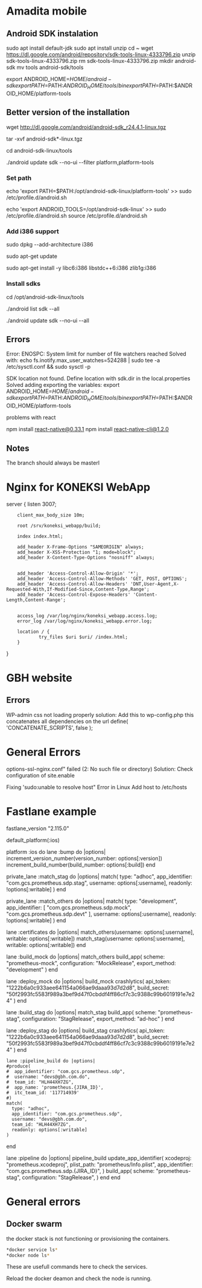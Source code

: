 # Amadita mobile

## Android SDK instalation

sudo apt install default-jdk
sudo apt install unzip
cd ~
wget https://dl.google.com/android/repository/sdk-tools-linux-4333796.zip
unzip sdk-tools-linux-4333796.zip
rm sdk-tools-linux-4333796.zip
mkdir android-sdk
mv tools android-sdk/tools

export ANDROID_HOME=$HOME/android-sdk
export PATH=$PATH:$ANDROID_HOME/tools/bin
export PATH=$PATH:$ANDROID_HOME/platform-tools

## Better version of the installation

wget http://dl.google.com/android/android-sdk_r24.4.1-linux.tgz

tar -xvf android-sdk*-linux.tgz

cd android-sdk-linux/tools

./android update sdk --no-ui --filter platform,platform-tools

### Set path
echo 'export PATH=$PATH:/opt/android-sdk-linux/platform-tools' >> sudo /etc/profile.d/android.sh

echo 'export ANDROID_TOOLS=/opt/android-sdk-linux' >> sudo /etc/profile.d/android.sh
source /etc/profile.d/android.sh

### Add i386 support
sudo dpkg --add-architecture i386

sudo apt-get update

sudo apt-get install -y libc6:i386 libstdc++6:i386 zlib1g:i386

### Install sdks
cd /opt/android-sdk-linux/tools

./android list sdk --all

./android update sdk --no-ui --all



## Errors

Error: ENOSPC: System limit for number of file watchers reached
Solved with:
echo fs.inotify.max_user_watches=524288 | sudo tee -a /etc/sysctl.conf && sudo sysctl -p


SDK location not found. Define location with sdk.dir in the local.properties
Solved adding exporting the variables:
export ANDROID_HOME=$HOME/android-sdk
export PATH=$PATH:$ANDROID_HOME/tools/bin
export PATH=$PATH:$ANDROID_HOME/platform-tools

problems with react

npm install react-native@0.33.1
npm install react-native-cli@1.2.0

## Notes

The branch should always be masterl



# Nginx for KONEKSI WebApp
server {
        listen 3007;

        client_max_body_size 10m;

        root /srv/koneksi_webapp/build;

        index index.html;

        add_header X-Frame-Options "SAMEORIGIN" always;
        add_header X-XSS-Protection "1; mode=block";
        add_header X-Content-Type-Options "nosniff" always;


        add_header 'Access-Control-Allow-Origin' '*';
        add_header 'Access-Control-Allow-Methods' 'GET, POST, OPTIONS';
        add_header 'Access-Control-Allow-Headers' 'DNT,User-Agent,X-Requested-With,If-Modified-Since,Content-Type,Range';
        add_header 'Access-Control-Expose-Headers' 'Content-Length,Content-Range';


        access_log /var/log/nginx/koneksi_webapp.access.log;
        error_log /var/log/nginx/koneksi_webapp.error.log;

        location / {
                try_files $uri $uri/ /index.html;
        }
}

# GBH website

## Errors
WP-admin css not loading properly
solution:
Add this to wp-config.php this concatenates all dependencies on the url
define( 'CONCATENATE_SCRIPTS', false ); 


# General Errors
options-ssl-nginx.conf" failed (2: No such file or directory)
Solution:
Check configuration of site.enable

Fixing 'sudo:unable to resolve host" Error in Linux
Add host to /etc/hosts



# Fastlane example
fastlane_version "2.115.0"

default_platform(:ios)

platform :ios do
  lane :bump do |options|
    increment_version_number(version_number: options[:version])
    increment_build_number(build_number: options[:build])
  end

  private_lane :match_stag do |options|
    match(
      type: "adhoc",
      app_identifier: "com.gcs.prometheus.sdp.stag",
      username: options[:username],
      readonly: !options[:writable]
    )
  end

  private_lane :match_others do |options|
    match(
      type: "development",
      app_identifier: [
        "com.gcs.prometheus.sdp.mock",
        "com.gcs.prometheus.sdp.devt"
      ],
      username: options[:username],
      readonly: !options[:writable]
    )
  end

  lane :certificates do |options|
    match_others(username: options[:username], writable: options[:writable])
    match_stag(username: options[:username], writable: options[:writable])
  end

  lane :build_mock do |options|
    match_others
    build_app(
      scheme: "prometheus-mock",
      configuration: "MockRelease",
      export_method: "development"
    )
  end

  lane :deploy_mock do |options|
    build_mock
    crashlytics(
      api_token: "1222b6a0c933aee641154a066ae9daaa93d7d2d8",
      build_secret: "50f2993fc5583f989a3bef9d47f0cbddf4ff86cf7c3c9388c99b6019191e7e24"
    )
  end

  lane :build_stag do |options|
    match_stag
    build_app(
      scheme: "prometheus-stag",
      configuration: "StagRelease",
      export_method: "ad-hoc"
    )
  end

  lane :deploy_stag do |options|
    build_stag
    crashlytics(
      api_token: "1222b6a0c933aee641154a066ae9daaa93d7d2d8",
      build_secret: "50f2993fc5583f989a3bef9d47f0cbddf4ff86cf7c3c9388c99b6019191e7e24"
    )
  end

    lane :pipeline_build do |options|
    #produce(
    #  app_identifier: "com.gcs.prometheus.sdp",
    #  username: "devs@gbh.com.do",
    #  team_id: "HLH44XH7ZG",
    #  app_name: 'prometheus.{JIRA_ID}',
    #  itc_team_id: '117714939'
    #)
    match(
      type: "adhoc",
      app_identifier: "com.gcs.prometheus.sdp",
      username: "devs@gbh.com.do",
      team_id: "HLH44XH7ZG",
      readonly: options[:writable]
    )
  end

  lane :pipeline do |options|
    pipeline_build
    update_app_identifier(
      xcodeproj: "prometheus.xcodeproj",
      plist_path: "prometheus/Info.plist",
      app_identifier: "com.gcs.prometheus.sdp.{JIRA_ID}",
    )
    build_app(
      scheme: "prometheus-stag",
      configuration: "StagRelease",
    )
  end
end
# General errors

## Docker swarm
the docker stack is not functioning or provisioning the containers.

```sh
*docker service ls* 
*docker node ls*
``` 
These are usefull commands here to check the services.

Reload the docker deamon and check the node is running.

